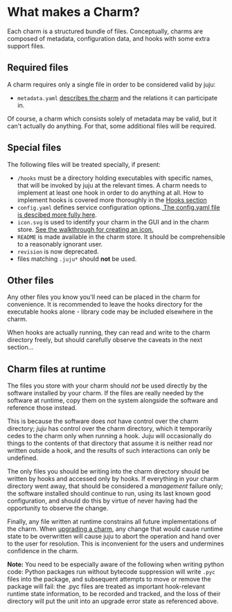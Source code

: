 # What makes a Charm?

Each charm is a structured bundle of files. Conceptually, charms are composed of
metadata, configuration data, and hooks with some extra support files.

## Required files

A charm requires only a single file in order to be considered valid by juju:

 - `metadata.yaml` [describes the charm](./authors-charm-metadata.html) and the relations it can participate in.

Of course, a charm which consists solely of metadata may be valid, but it can't
actually do anything. For that, some additional files will be required.

## Special files

The following files will be treated specially, if present:

 - `/hooks` must be a directory holding executables with specific names, that will be invoked by juju at the relevant times. A charm needs to implement at least one hook in order to do anything at all. How to implement hooks is covered more thoroughly in the [Hooks section](./authors-charm-hooks.html)
 - `config.yaml` defines service configuration options.[ The config.yaml file is descibed more fully here](./authors-charm-config.html).
 - `icon.svg` is used to identify your charm in the GUI and in the charm store. [See the walkthrough for creating an icon.](authors-charm-icon.html)
 - `README` is made available in the charm store. It should be comprehensible to a reasonably ignorant user.
 - `revision` is now deprecated.
 - files matching `.juju*` should **not** be used.

## Other files

Any other files you know you'll need can be placed in the charm for convenience.
It is recommended to leave the hooks directory for the executable hooks alone -
library code may be included elsewhere in the charm.

When hooks are actually running, they can read and write to the charm directory
freely, but should carefully observe the caveats in the next section...

## Charm files at runtime

The files you store with your charm should _not_ be used directly by the
software installed by your charm. If the files are really needed by the software
at runtime, copy them on the system alongside the software and reference those
instead.

This is because the software does _not_ have control over the charm directory;
_juju_ has control over the charm directory, which it temporarily cedes to the
charm only when running a hook. Juju will occasionally do things to the contents
of that directory that assume it is neither read nor written outside a hook, and
the results of such interactions can only be undefined.

The only files you should be writing into the charm directory should be written
by hooks and accessed only by hooks. If everything in your charm directory went
away, that should be considered a _management_ failure only; the software
installed should continue to run, using its last known good configuration, and
should do this by virtue of never having had the opportunity to observe the
change.

Finally, any file written at runtime constrains all future implementations of
the charm. When [upgrading a charm](./authors-charm-upgrades.html), any change
that would cause runtime state to be overwritten will cause juju to abort the
operation and hand over to the user for resolution. This is inconvenient for the
users and undermines confidence in the charm.

**Note:** You need to be especially aware of the following when writing python
code: Python packages run without bytecode suppression will write `.pyc` files
into the package, and subsequent attempts to move or remove the package will
fail: the .pyc files are treated as important hook-relevant runtime state
information, to be recorded and tracked, and the loss of their directory will
put the unit into an upgrade error state as referenced above.
